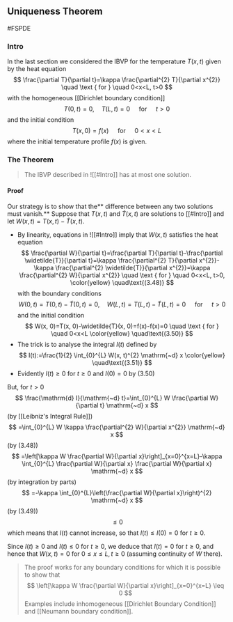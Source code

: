 ## Uniqueness Theorem
#FSPDE 

### Intro
In the last section we considered the IBVP for the temperature $T(x, t)$ given by the heat equation
$$
\frac{\partial T}{\partial t}=\kappa \frac{\partial^{2} T}{\partial x^{2}} \quad \text { for } \quad 0<x<L, t>0
$$
with the homogeneous [[Dirichlet boundary condition]]
$$
T(0, t)=0, \quad T(L, t)=0 \quad \text { for } \quad t>0
$$
and the initial condition
$$
T(x, 0)=f(x) \quad \text { for } \quad 0<x<L
$$
where the initial temperature profile $f(x)$ is given.
### The Theorem
>The IBVP described in ![[#Intro]] has at most one solution.
#### Proof
Our strategy is to show that the** difference between any two solutions must vanish.**
Suppose that $T(x, t)$ and $\widetilde{T}(x, t)$ are solutions to [[#Intro]] and let $W(x, t)=T(x, t)-\widetilde{T}(x, t)$.
- By linearity, equations in ![[#Intro]] imply that $W(x, t)$ satisfies the heat equation
$$
\frac{\partial W}{\partial t}=\frac{\partial T}{\partial t}-\frac{\partial \widetilde{T}}{\partial t}=\kappa \frac{\partial^{2} T}{\partial x^{2}}-\kappa \frac{\partial^{2} \widetilde{T}}{\partial x^{2}}=\kappa \frac{\partial^{2} W}{\partial x^{2}} \quad \text { for } \quad 0<x<L, t>0,
\color{yellow} \quad\text{(3.48)}
$$
with the boundary conditions
$$
W(0, t)=T(0, t)-\widetilde{T}(0, t)=0, \quad W(L, t)=T(L, t)-\widetilde{T}(L, t)=0 \quad \text { for } \quad t>0
$$
and the initial condition
$$
W(x, 0)=T(x, 0)-\widetilde{T}(x, 0)=f(x)-f(x)=0 \quad \text { for } \quad 0<x<L
\color{yellow} \quad\text{(3.50)}
$$
- The trick is to analyse the integral $I(t)$ defined by
$$
I(t):=\frac{1}{2} \int_{0}^{L} W(x, t)^{2} \mathrm{~d} x
\color{yellow} \quad\text{(3.51)}
$$
- Evidently $I(t) \geq 0$ for $t \geq 0$ and $I(0)=0$ by $(3.50)$

But, for $t>0$
$$
\frac{\mathrm{d} I}{\mathrm{~d} t}=\int_{0}^{L} W \frac{\partial W}{\partial t} \mathrm{~d} x
$$
(by [[Leibniz's Integral Rule]])
$$
=\int_{0}^{L} W \kappa \frac{\partial^{2} W}{\partial x^{2}} \mathrm{~d} x
$$
(by (3.48))
$$
=\left[\kappa W \frac{\partial W}{\partial x}\right]_{x=0}^{x=L}-\kappa \int_{0}^{L} \frac{\partial W}{\partial x} \frac{\partial W}{\partial x} \mathrm{~d} x
$$
(by integration by parts)
$$
=-\kappa \int_{0}^{L}\left(\frac{\partial W}{\partial x}\right)^{2} \mathrm{~d} x
$$
(by (3.49))
$$
\leq 0
$$
which means that $I(t)$ cannot increase, so that $I(t) \leq I(0)=0$ for $t \geq 0$. 

Since $I(t) \geq 0$ and $I(t) \leq 0$ for $t \geq 0$, we deduce that $I(t)=0$ for $t \geq 0$, and hence that $W(x, t)=0$ for $0 \leq x \leq L, t \geq 0$ (assuming continuity of $W$ there).

> The proof works for any boundary conditions for which it is possible to show that
>$$
\left[\kappa W \frac{\partial W}{\partial x}\right]_{x=0}^{x=L} \leq 0
>$$
Examples include inhomogeneous [[Dirichlet Boundary Condition]] and [[Neumann boundary condition]].